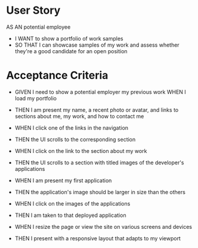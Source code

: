 # User Story
AS AN potential employee
* I WANT to show a portfolio of work samples
* SO THAT I can showcase samples of my work and assess whether they're a good candidate for an open position

# Acceptance Criteria

* GIVEN I need to show a potential employer my  previous work
WHEN I load my portfolio

* THEN I am present my name, a recent photo or avatar, and links to sections about me, my work, and how to contact me

* WHEN I click one of the links in the navigation

* THEN the UI scrolls to the corresponding section

* WHEN I click on the link to the section about my work

* THEN the UI scrolls to a section with titled images of the developer's applications
* WHEN I am present my first application
* THEN the application's image should be larger in size than the others

* WHEN I click on the images of the applications

* THEN I am taken to that deployed application

* WHEN I resize the page or view the site on various screens and devices
* THEN I present with a responsive layout that adapts to my viewport